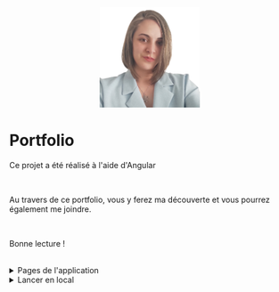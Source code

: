 <div align="center">
<img height="auto" width="180px" src="./src/assets/images/profile.png" >
</div>

# Portfolio

Ce projet a été réalisé à l'aide d'Angular

<br/>

Au travers de ce portfolio, vous y ferez ma découverte et vous pourrez également me joindre.  

<br/>

Bonne lecture !  

<br/>

<details>
  <summary>Pages de l'application</summary>

  ### Accueil

  - Présentation rapide accompagnée d'une photo

  ### A propos de moi

  - Informations générales me concernant
  - Mes soft skills
  - Mes hard skills
  - Mes formations et expériences
  - Mon CV

  ### Projets

  - Choix possibles : Sites, Livres ou Création de contenu
  - Visualisation de ces derniers et liens 

  ### Contact

  - Formulaire de contact avec validateur pour m'envoyer un mail avec votre message
  - Liens de mes réseaux professionnels

</details>

<details>
  <summary>Lancer en local</summary>

  ### Cloner le projet

  ```bash
    git clone https://github.com/Helenepagniez/Portfolio.git
  ```

  ### Installer les dépendances

  ```bash
    npm install
  ```

  ### Lancer l'application

  ```bash
    ng serve -o
  ```

</details>
